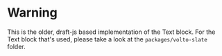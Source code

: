 # Warning

This is the older, draft-js based implementation of the Text block. For the
Text block that's used, please take a look at the `packages/volto-slate`
folder.

